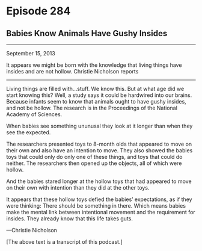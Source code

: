 # Episode 284

## Babies Know Animals Have Gushy Insides

---

September 15, 2013

It appears we might be born with the knowledge that living things have insides and are not hollow. Christie Nicholson reports

---

Living things are filled with…stuff. We know this. But at what age did we start knowing this? Well, a study says it could be hardwired into our brains. Because infants seem to know that animals ought to have gushy insides, and not be hollow. The research is in the Proceedings of the National Academy of Sciences.

When babies see something ununusal they look at it longer than when they see the expected.

The researchers presented toys to 8-month olds that appeared to move on their own and also have an intention to move. They also showed the babies toys that could only do only one of these things, and toys that could do neither. The researchers then opened up the objects, all of which were hollow.

And the babies stared longer at the hollow toys that had appeared to move on their own with intention than they did at the other toys.

It appears that these hollow toys defied the babies’ expectations, as if they were thinking: There should be something in there. Which means babies make the mental link between intentional movement and the requirement for insides. They already know that this life takes guts.

—Christie Nicholson

[The above text is a transcript of this podcast.]

